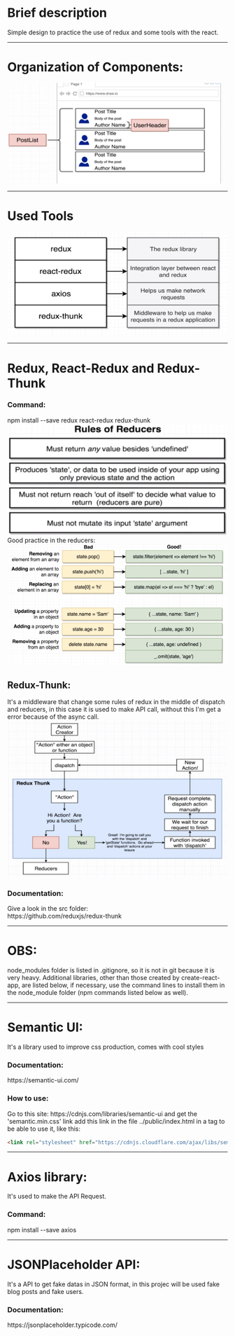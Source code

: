 <h1>Brief description</h1>
Simple design to practice the use of redux and some tools with the react.

------------------------------

<h1>Organization of Components:</h1>
<img src="./components_organization.PNG" alt="organization of components"/>

------------------------------

<h1>Used Tools</h1>
<img src="./tools.PNG" alt="used tools"/>

------------------------------

<h1>Redux, React-Redux and Redux-Thunk</h1>
<h3>Command:</h3>
npm install --save redux react-redux redux-thunk
<img src="./reducers-rules.PNG" alt="used tools"/>
Good practice in the reducers:
<img src="./good-practice-with-redux.PNG" alt="used tools"/>

<h2>Redux-Thunk:</h2>
It's a middleware that change some rules of redux in the middle of dispatch and reducers, in this case it is used to make API call, without this I'm get a error because of the async call.
<img src="./redux-thunk-diagram.PNG" alt="used tools"/>
<h3>Documentation:</h3>
Give a look in the src folder: <br>
https://github.com/reduxjs/redux-thunk

------------------------------

<h1>OBS:</h1> 
node_modules folder is listed in .gitignore, so it is not in git because it is very heavy. 
Additional libraries, other than those created by create-react-app, are listed below, if necessary, use the command lines to install them in the node_module folder (npm commands listed below as well).

------------------------------

<h1> Semantic UI:</h1>
It's a library used to improve css production, comes with cool styles
<h3>Documentation:</h3>
https://semantic-ui.com/
<h3>How to use:</h3>
Go to this site: https://cdnjs.com/libraries/semantic-ui and get the 'semantic.min.css' link
add this link in the file ../public/index.html in a tag to be able to use it, like this:

```html
<link rel="stylesheet" href="https://cdnjs.cloudflare.com/ajax/libs/semantic-ui/2.4.1/semantic.min.css" />
```

------------------------------

<h1>Axios library:</h1>
It's used to make the API Request.
<h3>Command:</h3>
npm install --save axios

------------------------------

<h1>JSONPlaceholder API:</h1>
It's a API to get fake datas in JSON format, in this projec will be used fake blog posts and fake users.
<h3>Documentation:</h3> 
https://jsonplaceholder.typicode.com/